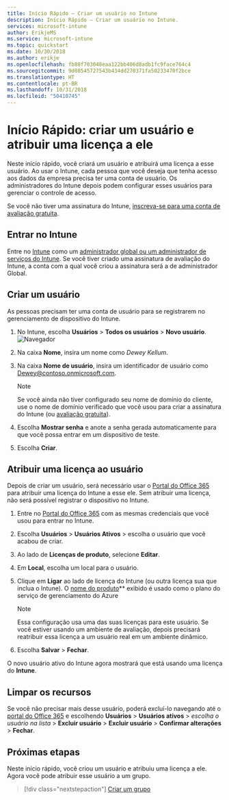 ```yaml
---
title: Início Rápido – Criar um usuário no Intune
description: Início Rápido – Criar um usuário no Intune.
services: microsoft-intune
author: ErikjeMS
ms.service: microsoft-intune
ms.topic: quickstart
ms.date: 10/30/2018
ms.author: erikje
ms.openlocfilehash: fb88f703048eaa122bb406d8adb1fc9face764c4
ms.sourcegitcommit: 9d08545727543b434dd270371fa50233470f2bce
ms.translationtype: HT
ms.contentlocale: pt-BR
ms.lasthandoff: 10/31/2018
ms.locfileid: "50410745"
---
```

# <a name="quickstart-create-a-user-and-assign-a-license-to-it"></a>Início Rápido: criar um usuário e atribuir uma licença a ele

Neste início rápido, você criará um usuário e atribuirá uma licença a esse usuário. Ao usar o Intune, cada pessoa que você deseja que tenha acesso aos dados da empresa precisa ter uma conta de usuário. Os administradores do Intune depois podem configurar esses usuários para gerenciar o controle de acesso.

Se você não tiver uma assinatura do Intune, [inscreva-se para uma conta de avaliação gratuita](free-trial-sign-up.md).

## <a name="sign-in-to-intune"></a>Entrar no Intune

Entre no [Intune](https://aka.ms/intuneportal) como um [administrador global ou um administrador de serviços do Intune](users-add.md#types-of-administrators). Se você tiver criado uma assinatura de avaliação do Intune, a conta com a qual você criou a assinatura será a de administrador Global.

## <a name="create-a-user"></a>Criar um usuário

As pessoas precisam ter uma conta de usuário para se registrarem no gerenciamento de dispositivo do Intune.

1. No Intune, escolha **Usuários** > **Todos os usuários** > **Novo usuário**.
![Navegador](media/quickstart-create-user/create-user.png)
2. Na caixa **Nome**, insira um nome como *Dewey Kellum*.
3. Na caixa **Nome de usuário**, insira um identificador de usuário como Dewey@contoso.onmicrosoft.com.

    > [!NOTE]
    > Se você ainda não tiver configurado seu nome de domínio do cliente, use o nome de domínio verificado que você usou para criar a assinatura do Intune (ou [avaliação gratuita](free-trial-sign-up.md#sign-up-for-a-microsoft-intune-free-trial)). 

4. Escolha **Mostrar senha** e anote a senha gerada automaticamente para que você possa entrar em um dispositivo de teste.
5. Escolha **Criar**.

## <a name="assign-a-license-to-the-user"></a>Atribuir uma licença ao usuário

Depois de criar um usuário, será necessário usar o [Portal do Office 365](http://go.microsoft.com/fwlink/p/?LinkId=698854) para atribuir uma licença do Intune a esse ele. Sem atribuir uma licença, não será possível registrar o dispositivo no Intune. 

1. Entre no [Portal do Office 365](http://go.microsoft.com/fwlink/p/?LinkId=698854) com as mesmas credenciais que você usou para entrar no Intune.
2. Escolha **Usuários** > **Usuários Ativos** > escolha o usuário que você acabou de criar.
3. Ao lado de **Licenças de produto**, selecione **Editar**.
4. Em **Local**, escolha um local para o usuário.
5. Clique em **Ligar** ao lado de licença do Intune (ou outra licença sua que inclua o Intune). O [nome do produto](https://docs.microsoft.com/azure/active-directory/users-groups-roles/licensing-service-plan-reference)** exibido é usado como o plano do serviço de gerenciamento do Azure 

   > [!NOTE]
   > Essa configuração usa uma das suas licenças para este usuário. Se você estiver usando um ambiente de avaliação, depois precisará reatribuir essa licença a um usuário real em um ambiente dinâmico.
6. Escolha **Salvar** > **Fechar**.

O novo usuário ativo do Intune agora mostrará que está usando uma licença do **Intune**.

## <a name="clean-up-resources"></a>Limpar os recursos

Se você não precisar mais desse usuário, poderá excluí-lo navegando até o [portal do Office 365](http://go.microsoft.com/fwlink/p/?LinkId=698854) e escolhendo **Usuários** > **Usuários ativos** > *escolha o usuário na lista* > **Excluir usuário** > **Excluir usuário** > **Confirmar alterações** > **Fechar**.

## <a name="next-steps"></a>Próximas etapas

Neste início rápido, você criou um usuário e atribuiu uma licença a ele. Agora você pode atribuir esse usuário a um grupo.

> [!div class="nextstepaction"]
> [Criar um grupo](quickstart-create-group.md)
